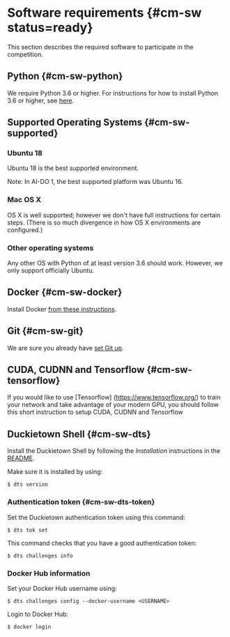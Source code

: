 # Software requirements {#cm-sw status=ready}


This section describes the required software to participate in the competition.

## Python {#cm-sw-python}

We require Python 3.6 or higher. For instructions for how to install Python 3.6 or higher, see [here](https://github.com/duckietown/duckietown-shell).


## Supported Operating Systems {#cm-sw-supported}


### Ubuntu 18

Ubuntu 18 is the best supported environment.


Note: In AI-DO 1, the best supported platform was Ubuntu 16.


### Mac OS X

OS X is well supported; however we don't have full instructions for certain steps.
(There is so much divergence in how OS X environments are configured.)




### Other operating systems

Any other OS with Python of at least version 3.6 should work. However,
we only support officially Ubuntu.


## Docker  {#cm-sw-docker}

Install Docker [from these instructions](https://docs.docker.com/install/).

## Git {#cm-sw-git}

We are sure you already have [set Git up](+software_reference#github-access).

## CUDA, CUDNN and Tensorflow {#cm-sw-tensorflow}

If you would like to use [Tensorflow] (https://www.tensorflow.org/) to train your network and take advantage of your modern GPU, you should follow this short instruction to setup CUDA, CUDNN and Tensorflow


## Duckietown Shell {#cm-sw-dts}


Install the Duckietown Shell by following the *Installation* instructions
in the [README](https://github.com/duckietown/duckietown-shell).


Make sure it is installed by using:

    $ dts version


### Authentication token {#cm-sw-dts-token}

Set the Duckietown authentication token using this command:

    $ dts tok set

This command checks that you have a good authentication token:

    $ dts challenges info


### Docker Hub information


Set your Docker Hub username using:

    $ dts challenges config --docker-username <USERNAME>

Login to Docker Hub:

    $ docker login
